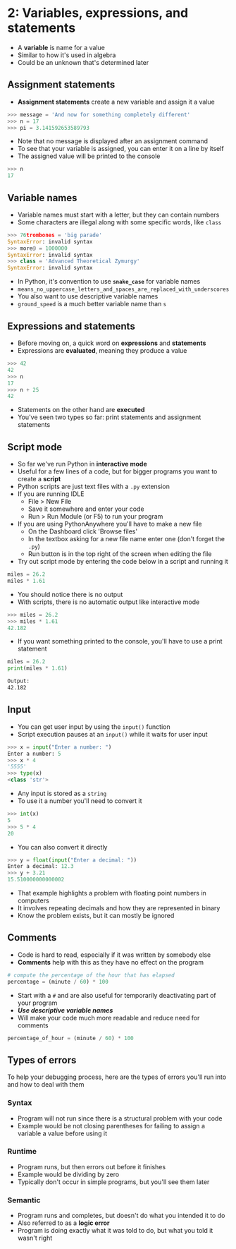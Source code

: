 # 2: Variables, expressions, and statements

- A **variable** is name for a value
- Similar to how it's used in algebra
- Could be an unknown that's determined later

## Assignment statements

- **Assignment statements** create a new variable and assign it a value

```python
>>> message = 'And now for something completely different'
>>> n = 17
>>> pi = 3.141592653589793
```

- Note that no message is displayed after an assignment command
- To see that your variable is assigned, you can enter it on a line by itself
- The assigned value will be printed to the console

```python
>>> n
17
```

## Variable names

- Variable names must start with a letter, but they can contain numbers
- Some characters are illegal along with some specific words, like `class`

```python
>>> 76trombones = 'big parade'
SyntaxError: invalid syntax
>>> more@ = 1000000
SyntaxError: invalid syntax
>>> class = 'Advanced Theoretical Zymurgy'
SyntaxError: invalid syntax
```

- In Python, it's convention to use **`snake_case`** for variable names
- `means_no_uppercase_letters_and_spaces_are_replaced_with_underscores`
- You also want to use descriptive variable names
- `ground_speed` is a much better variable name than `s`

## Expressions and statements

- Before moving on, a quick word on **expressions** and **statements**
- Expressions are **evaluated**, meaning they produce a value

```python
>>> 42
42
>>> n
17
>>> n + 25
42
```

- Statements on the other hand are **executed**
- You've seen two types so far: print statements and assignment statements

## Script mode

- So far we've run Python in **interactive mode**
- Useful for a few lines of a code, but for bigger programs you want to create a **script**
- Python scripts are just text files with a `.py` extension
- If you are running IDLE
  - File > New File
  - Save it somewhere and enter your code
  - Run > Run Module (or F5) to run your program
- If you are using PythonAnywhere you'll have to make a new file
  - On the Dashboard click 'Browse files'
  - In the textbox asking for a new file name enter one (don't forget the `.py`)
  - Run button is in the top right of the screen when editing the file
- Try out script mode by entering the code below in a script and running it

```python
miles = 26.2
miles * 1.61
```

- You should notice there is no output
- With scripts, there is no automatic output like interactive mode

```python
>>> miles = 26.2
>>> miles * 1.61
42.182
```

- If you want something printed to the console, you'll have to use a print statement

```python
miles = 26.2
print(miles * 1.61)
```

```bash
Output:
42.182
```

## Input

- You can get user input by using the `input()` function
- Script execution pauses at an `input()` while it waits for user input

```python
>>> x = input("Enter a number: ")
Enter a number: 5
>>> x * 4
'5555'
>>> type(x)
<class 'str'>
```

- Any input is stored as a `string`
- To use it a number you'll need to convert it

```python
>>> int(x)
5
>>> 5 * 4
20
```

- You can also convert it directly

```python
>>> y = float(input("Enter a decimal: "))
Enter a decimal: 12.3
>>> y + 3.21
15.510000000000002
```

- That example highlights a problem with floating point numbers in computers
- It involves repeating decimals and how they are represented in binary
- Know the problem exists, but it can mostly be ignored

## Comments

- Code is hard to read, especially if it was written by somebody else
- **Comments** help with this as they have no effect on the program

```python
# compute the percentage of the hour that has elapsed
percentage = (minute / 60) * 100
```

- Start with a `#` and are also useful for temporarily deactivating part of your program
- _**Use descriptive variable names**_
- Will make your code much more readable and reduce need for comments

```python
percentage_of_hour = (minute / 60) * 100
```

## Types of errors

To help your debugging process, here are the types of errors you'll run into and how to deal with them

### Syntax

- Program will not run since there is a structural problem with your code
- Example would be not closing parentheses for failing to assign a variable a value before using it

### Runtime

- Program runs, but then errors out before it finishes
- Example would be dividing by zero
- Typically don't occur in simple programs, but you'll see them later

### Semantic

- Program runs and completes, but doesn't do what you intended it to do
- Also referred to as a **logic error**
- Program is doing exactly what it was told to do, but what you told it wasn't right